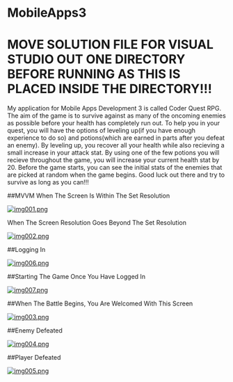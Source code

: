 # MobileApps3
# MOVE SOLUTION FILE FOR VISUAL STUDIO OUT ONE DIRECTORY BEFORE RUNNING AS THIS IS PLACED INSIDE THE DIRECTORY!!!
My application for Mobile Apps Development 3 is called Coder Quest RPG. The aim of the game is to survive against as many of the oncoming enemies as possible before your health has completely run out. To help you in your quest, you will have the options of leveling up(if you have enough experience to do so) and potions(which are earned in parts after you defeat an enemy). By leveling up, you recover all your health while also recieving a small increase in your attack stat. By using one of the few potions you will recieve throughout the game, you will increase your current health stat by 20. Before the game starts, you can see the initial stats of the enemies that are picked at random when the game begins. Good luck out there and try to survive as long as you can!!! 

##MVVM
When The Screen Is Within The Set Resolution

[![img001.png](https://s15.postimg.org/6tlmmrfrv/img001.png)](https://postimg.org/image/qo7o8vuzb/)

When The Screen Resolution Goes Beyond The Set Resolution

[![img002.png](https://s15.postimg.org/tipiuf9i3/img002.png)](https://postimg.org/image/e9zlgnftj/)

##Logging In

[![img006.png](https://s12.postimg.org/e5jq07ial/img006.png)](https://postimg.org/image/k6hexa4wp/)

##Starting The Game Once You Have Logged In

[![img007.png](https://s11.postimg.org/pbcin0tjn/img007.png)](https://postimg.org/image/z8njg315b/)

##When The Battle Begins, You Are Welcomed With This Screen

[![img003.png](https://s15.postimg.org/dmxfc0663/img003.png)](https://postimg.org/image/v07pqv1h3/)

##Enemy Defeated

[![img004.png](https://s11.postimg.org/5tf8qqkgz/img004.png)](https://postimg.org/image/fdyvdm9sv/)

##Player Defeated

[![img005.png](https://s13.postimg.org/cj5ogvwzb/img005.png)](https://postimg.org/image/r2ctiaq43/)

